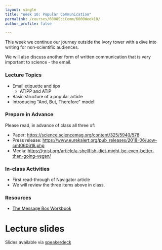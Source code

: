 ```yaml
---
layout: single
title: "Week 10: Popular Communication"
permalink: /courses/6000SciComm/6000Week10/
author_profile: false

---
```


This week we continue our journey outside the ivory tower with a dive into writing for non-scientific audiences. 

We will also discuss another form of written communication that is very important to science - the email.

### Lecture Topics

* Email etiquette and tips
	* ATIPP and ATIP
* Basic structure of a popular article
* Introducing "And, But, Therefore" model

### Prepare in Advance

Please read, in advance of class all three of: 
* Paper: https://science.sciencemag.org/content/325/5940/578
* Press release: https://www.eurekalert.org/pub_releases/2018-06/uow-cmt060618.php
* Media: https://grist.org/article/a-shellfish-diet-might-be-even-better-than-going-vegan/

### In-class Activities

* First read-through of Navigator article
* We will review the three items above in class.

### Resources

- [The Message Box Workbook](https://www.compassscicomm.org/the-message-box-workbook)


# Lecture slides

<script async class="speakerdeck-embed" data-id="338ebbda6f23423b9d2bb9ac39b952f3" data-ratio="1.77777777777778" src="//speakerdeck.com/assets/embed.js"></script>

Slides available via [speakerdeck](https://speakerdeck.com/mi_fish_sci/fish-6000-week-10-popular-communication)